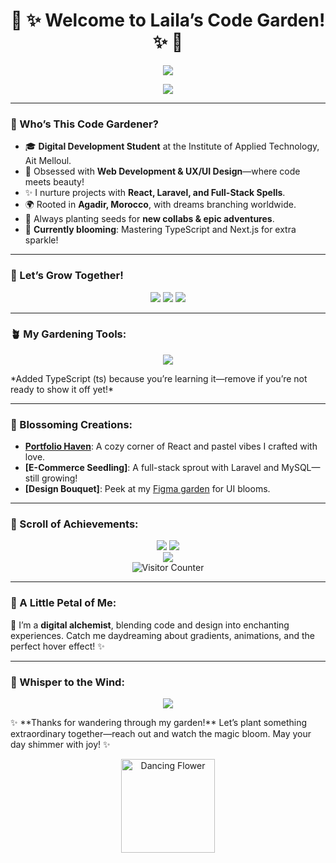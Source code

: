 <h1 align="center"> 🌸 ✨ Welcome to Laila’s Code Garden! ✨ 🌸</h1>

<p align="center">
  <img src="https://readme-typing-svg.herokuapp.com?font=Dancing+Script&size=32&color=FF69B4¢er=true&vCenter=true&width=550&height=60&lines=Hey,+I’m+Laila!;A+Full-Stack+Dreamer+from+Morocco!;Growing+Code+with+Love+&+Creativity!" />
</p>

<p align="center">
  <a href="https://monportfolio-git-main-lailaelmallass-projects.vercel.app"><img src="https://img.shields.io/badge/Step+Into+My+World-FF69B4?style=for-the-badge&logo=starship&logoColor=white" /></a>
</p>

---

### 🌿 Who’s This Code Gardener?
- 🎓 **Digital Development Student** at the Institute of Applied Technology, Ait Melloul.
- 💖 Obsessed with **Web Development & UX/UI Design**—where code meets beauty!
- ✨ I nurture projects with **React, Laravel, and Full-Stack Spells**.
- 🌍 Rooted in **Agadir, Morocco**, with dreams branching worldwide.
- 🌟 Always planting seeds for **new collabs & epic adventures**.
- 🎨 **Currently blooming**: Mastering TypeScript and Next.js for extra sparkle!

---

### 🌸 Let’s Grow Together!
<p align="center">
  <a href="https://www.linkedin.com/in/laila-elmallass-614295208"><img src="https://img.shields.io/badge/LinkedIn-%230077B5.svg?style=for-the-badge&logo=linkedin&logoColor=white" /></a>
  <a href="https://monportfolio-git-main-lailaelmallass-projects.vercel.app"><img src="https://img.shields.io/badge/Portfolio-%23FF69B4.svg?style=for-the-badge&logo=vercel&logoColor=white" /></a>
  <a href="mailto:Laila.elmallass.2018@gmail.com"><img src="https://img.shields.io/badge/Send+a+Letter-%23D44638.svg?style=for-the-badge&logo=gmail&logoColor=white" /></a>
</p>

---

### 🪴 My Gardening Tools:
<p align="center">
  <img src="https://skillicons.dev/icons?i=html,css,js,react,nodejs,laravel,php,mysql,mongodb,bootstrap,postman,figma,tailwind,ts" />
</p>
*Added TypeScript (ts) because you’re learning it—remove if you’re not ready to show it off yet!*

---

### 🌟 Blossoming Creations:
- **[Portfolio Haven](https://monportfolio-git-main-lailaelmallass-projects.vercel.app)**: A cozy corner of React and pastel vibes I crafted with love.
- **[E-Commerce Seedling]**: A full-stack sprout with Laravel and MySQL—still growing!
- **[Design Bouquet]**: Peek at my [Figma garden](https://www.figma.com/@lailaelmallass) for UI blooms.

---

### 📜 Scroll of Achievements:
<p align="center">
  <img src="https://github-readme-stats.vercel.app/api/top-langs/?username=LailaElmallass&layout=compact&langs_count=8&theme=gruvbox&border_radius=10" />
  <img src="https://github-readme-stats.vercel.app/api?username=LailaElmallass&show_icons=true&theme=radical&border_radius=10" />
  <br>
  <img src="https://github-readme-streak-stats.herokuapp.com/?user=LailaElmallass&theme=radical&border_radius=10" />
  <br>
  <img src="https://komarev.com/ghpvc/?username=LailaElmallass&color=FF69B4&style=for-the-badge&label=Wanderers+in+My+Garden" alt="Visitor Counter" />
</p>

---

### 🌺 A Little Petal of Me:
🌸 I’m a **digital alchemist**, blending code and design into enchanting experiences. Catch me daydreaming about gradients, animations, and the perfect hover effect! ✨

---

### 💌 Whisper to the Wind:
<p align="center">
  <a href="mailto:Laila.elmallass.2018@gmail.com"><img src="https://img.shields.io/badge/Toss+a+Petal-FF69B4?style=for-the-badge&logo=flutter&logoColor=white" /></a>
</p>
✨ **Thanks for wandering through my garden!** Let’s plant something extraordinary together—reach out and watch the magic bloom. May your day shimmer with joy! ✨

<p align="center">
  <img src="https://media.giphy.com/media/hv5AEBpH3ZyNoRnABG/giphy.gif" width="150" alt="Dancing Flower" />
</p>

